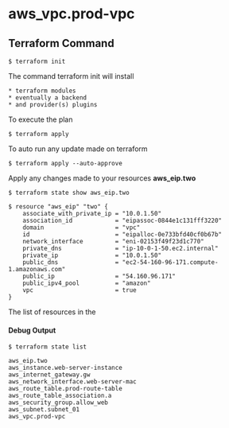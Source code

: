 # aws_vpc.prod-vpc

## Terraform Command
```
$ terraform init
```
The command terraform init will install 
```
* terraform modules
* eventually a backend
* and provider(s) plugins
```

To execute the plan
```
$ terraform apply
```

To auto run any update made on terraform
```
$ terraform apply --auto-approve
```

Apply any changes made to your resources **aws_eip.two**
```
$ terraform state show aws_eip.two
```
```
$ resource "aws_eip" "two" {
    associate_with_private_ip = "10.0.1.50"
    association_id            = "eipassoc-0844e1c131fff3220"
    domain                    = "vpc"
    id                        = "eipalloc-0e733bfd40cf0b67b"
    network_interface         = "eni-02153f49f23d1c770"
    private_dns               = "ip-10-0-1-50.ec2.internal"
    private_ip                = "10.0.1.50"
    public_dns                = "ec2-54-160-96-171.compute-1.amazonaws.com"
    public_ip                 = "54.160.96.171"
    public_ipv4_pool          = "amazon"
    vpc                       = true
}
```
The list of resources in the 
#### Debug Output

```
$ terraform state list

aws_eip.two
aws_instance.web-server-instance
aws_internet_gateway.gw
aws_network_interface.web-server-mac
aws_route_table.prod-route-table
aws_route_table_association.a
aws_security_group.allow_web
aws_subnet.subnet_01
aws_vpc.prod-vpc
```
